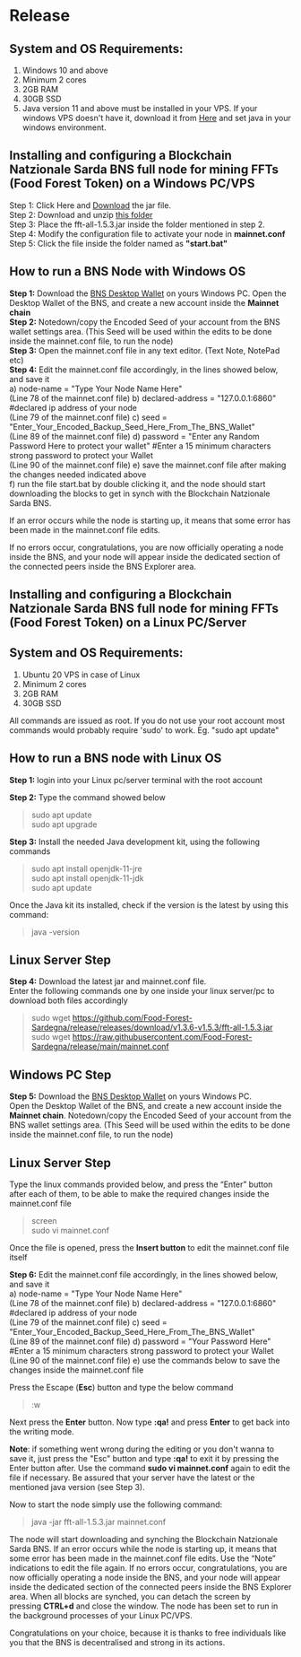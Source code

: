 # Release
## System and OS Requirements:<br>
1. Windows 10 and above
2. Minimum 2 cores
3. 2GB RAM
4. 30GB SSD
2. Java version 11 and above must be installed in your VPS. If your windows VPS doesn't have it, download it from [Here](https://www.java.com/en/download/) and set java in your windows environment.
## Installing and configuring a Blockchain Natzionale Sarda BNS full node for mining FFTs (Food Forest Token) on a Windows PC/VPS<br>
 Step 1: Click Here and [Download](https://github.com/Food-Forest-Sardegna/release/releases/download/v1.3.6-v1.5.3/fft-all-1.5.3.jar) the jar file.<br>
 Step 2: Download and unzip [this folder](https://github.com/Food-Forest-Sardegna/release/archive/refs/heads/main.zip)<br>
 Step 3: Place the fft-all-1.5.3.jar inside the folder mentioned in step 2.<br>
 Step 4: Modify the configuration file to activate your node in **mainnet.conf**<br>
 Step 5: Click the file inside the folder named as **"start.bat"**

## How to run a BNS Node with Windows OS
**Step 1:** Download the [BNS Desktop Wallet](https://github.com/Food-Forest-Sardegna/FFTfx-Wallet/archive/refs/heads/main.zip) on yours Windows PC. Open the Desktop Wallet of the BNS, and create a new account inside the **Mainnet chain**<br> 
**Step 2:** Notedown/copy the Encoded Seed of your account from the BNS wallet settings area. (This Seed will be used within the edits to be done inside the mainnet.conf file, to run the node)<br>
**Step 3:** Open the mainnet.conf file in any text editor. (Text Note, NotePad etc)<br>
**Step 4:** Edit the mainnet.conf file accordingly, in the lines showed below, and save it<br>
a) node-name = "Type Your Node Name Here"<br> (Line 78 of the mainnet.conf file)
b) declared-address = "127.0.0.1:6860" #declared ip address of your node<br> (Line 79 of the mainnet.conf file)
c) seed = "Enter_Your_Encoded_Backup_Seed_Here_From_The_BNS_Wallet" <br> (Line 89 of the mainnet.conf file)
d) password = "Enter any Random Password Here to protect your wallet" #Enter a 15 minimum characters strong password to protect your Wallet<br> (Line 90 of the mainnet.conf file)
e) save the mainnet.conf file after making the changes needed indicated above<br>
f) run the file start.bat by double clicking it, and the node should start downloading the blocks to get in synch with the Blockchain Natzionale Sarda BNS.<br>

If an error occurs while the node is starting up, it means that some error has been made in the mainnet.conf file edits.

If no errors occur, congratulations, you are now officially operating a node inside the BNS, and your node will appear inside the dedicated section of the connected peers inside the BNS Explorer area.

## Installing and configuring a Blockchain Natzionale Sarda BNS full node for mining FFTs (Food Forest Token) on a Linux PC/Server
## System and OS Requirements:<br>
1. Ubuntu 20 VPS in case of Linux<br>
2. Minimum 2 cores<br>
3. 2GB RAM<br>
4. 30GB SSD<br>

All commands are issued as root. If you do not use your root account most commands would probably require 'sudo' to work. Eg. "sudo apt update"<br>

## How to run a BNS node with Linux OS

**Step 1:** login into your Linux pc/server terminal with the root account<br>

**Step 2:** Type the command showed below<br>
>sudo apt update<br>
>sudo apt upgrade<br>
 
**Step 3:** Install the needed Java development kit, using the following commands<br>
> sudo apt install openjdk-11-jre <br>
> sudo apt install openjdk-11-jdk <br>
> sudo apt update <br>

Once the Java kit its installed, check if the version is the latest by using this command:
> java -version

## Linux Server Step
**Step 4:** Download the latest jar and mainnet.conf file.<br>
Enter the following commands one by one inside your linux server/pc to download both files accordingly<br>
> sudo wget https://github.com/Food-Forest-Sardegna/release/releases/download/v1.3.6-v1.5.3/fft-all-1.5.3.jar<br>
> sudo wget https://raw.githubusercontent.com/Food-Forest-Sardegna/release/main/mainnet.conf<br>

## Windows PC Step
**Step 5:** Download the [BNS Desktop Wallet](https://github.com/Food-Forest-Sardegna/FFTfx-Wallet/archive/refs/heads/main.zip) on yours Windows PC.<br>
Open the Desktop Wallet of the BNS, and create a new account inside the **Mainnet chain**. Notedown/copy the Encoded Seed of your account from the BNS wallet settings area. (This Seed will be used within the edits to be done inside the mainnet.conf file, to run the node)
## Linux Server Step
Type the linux commands provided below, and press the “Enter” button after each of them, to be able to make the required changes inside the mainnet.conf file<br>
> screen<br>
> sudo vi mainnet.conf<br>

Once the file is opened, press the **Insert button** to edit the mainnet.conf file itself<br>

**Step 6:** Edit the mainnet.conf file accordingly, in the lines showed below, and save it<br>
a) node-name = "Type Your Node Name Here"<br> (Line 78 of the mainnet.conf file)
b) declared-address = "127.0.0.1:6860" #declared ip address of your node<br> (Line 79 of the mainnet.conf file)
c) seed = "Enter_Your_Encoded_Backup_Seed_Here_From_The_BNS_Wallet"<br> (Line 89 of the mainnet.conf file)
d) password = "Your Password Here" #Enter a 15 minimum characters strong password to protect your Wallet<br> (Line 90 of the mainnet.conf file)
e) use the commands below to save the changes inside the mainnet.conf file <br>

Press the Escape (**Esc**) button and type the below command 
>:w

Next press the **Enter** button.
Now type **:qa!** and press **Enter** to get back into the writing mode.

**Note**: if something went wrong during the editing or you don't wanna to save it, just press the "Esc" button and type **:qa!** to exit it by pressing the Enter button after. Use the command **sudo vi mainnet.conf** again to edit the file if necessary. Be assured that your server have the latest or the mentioned java version (see Step 3).

Now to start the node simply use the following command:
>java -jar fft-all-1.5.3.jar mainnet.conf

The node will start downloading and synching the Blockchain Natzionale Sarda BNS. If an error occurs while the node is starting up, it means that some error has been made in the mainnet.conf file edits. Use the “Note” indications to edit the file again.
If no errors occur, congratulations, you are now officially operating a node inside the BNS, and your node will appear inside the dedicated section of the connected peers inside the BNS Explorer area.
When all blocks are synched, you can detach the screen by pressing **CTRL+d** and close the window. The node has been set to run in the background processes of your Linux PC/VPS.


Congratulations on your choice, because it is thanks to free individuals like you that the BNS is decentralised and strong in its actions.
